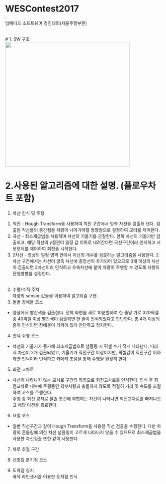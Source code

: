 # WESContest2017
임베디드 소프트웨어 경진대회(자율주행부문)

<br>
# 1. SW 구조 <br>
<img width="400" src="https://user-images.githubusercontent.com/38127338/69896912-ced80e00-1387-11ea-981e-bda694e4e0f9.png">
<br>

# 2.사용된 알고리즘에 대한 설명. (플로우차트 포함)<br>
1. 차선 인식 및 주행<br>
  1) 직진    - Hough Transform을 사용하여 직진 구간에서 양측 차선을 검출해 낸다. 검출된 직선들의 중간점을 차량이 나아가야할 방향점으로 설정하여 모터를 제어한다.<br>
  2) 곡선    - 최소제곱법을 사용하여 차선의 기울기를 관찰한다. 한쪽 차선의 기울기만 검출되고, 해당 직선의 y절편이 일정 값 이하로 내려간다면 곡선구간이라 인지하고 서보모터를 제어하여 회전을 시작한다.<br>
  3) 2차선    - 영상의 일정 영역 안에서 차선의 개수를 검출하는 알고리즘을 사용한다. 2차선 구간에서는 차선이 양측 차선에 중앙선이 추가되어 있으므로 3개 이상의 차선이 검출되면 2차선이라 인식하고 우측차선에 붙어 차량이 주행할 수 있도록 차량의 진행방향을 설정한다.<br><br>
2. 수평/수직 주차<br>
  차량의 sensor 값들을 이용하여 알고리즘 구현.<br>
3. 돌발 장애물 코스<br>
- 영상에서 빨간색을 검출한다. 전체 화면을 세로 10분할하여 한 줄당 가로 320픽셀 중 40픽셀 이상 빨간색이 검출되면 한 줄이 인식되었다고 판단한다. 총 4개 이상의 줄이 인식되면 장애물이 가까이 있다 판단하고 정지한다.<br>
4. 언덕 주행 코스<br>
- 차선의 기울기가 증가해 최소제곱법으로 샘플링 시 픽셀 수가 적게 나타난다. 따라서 차선이 2개 검출되었고, 기울기가 직진구간 이상이지만, 픽셀값이 직진구간 이하라면 언덕이라 인식하고 카메라 조절을 통해 주행을 원활히 한다.<br>
5. 회전 교차로<br>
- 차선이 나타나지 않는 교차로 구간의 특징으로 회전교차로를 인식한다. 인식 후 회전교차로 내부에 주행중인 외부차량과 충돌하지 않도록 적절히 거리 및 속도를 조절하여 코스를 주행한다. <br>주행 중 회전 교차로 탈출 조건에 부합하는 차선이 나타나면 회전교차로를 빠져나오고 해당 미션을 종료한다.<br>
6. 요철 코스<br>
- 일반 직선구간과 같이 Hough Transform을 사용한 직선 검출을 수행한다. 다만 차량의 흔들림에 의한 차선 샘플링이 고르게 나타나지 않을 수 있으므로 최소제곱법을 사용한 차선검출 또한 같이 사용한다.<br>
7. 차로 추월 구간<br>

8. 신호등 분기점 코스<br>


9. 도착점 정지<br>
바닥 라인센서를 이용한 도착점 인식<br>
